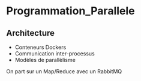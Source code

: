 # Programmation_Parallele

## Architecture

- Conteneurs Dockers
- Communication inter-processus
- Modèles de parallèlisme

On part sur un Map/Reduce avec un RabbitMQ